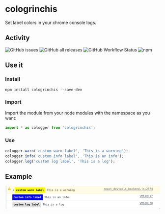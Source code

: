 # cologrinchis
Set label colors in your chrome console logs.

## Activity
![GitHub issues](https://img.shields.io/github/issues-raw/javierlopezdeancos/cologrinchis?style=flat)
![GitHub all releases](https://img.shields.io/github/downloads/javierlopezdeancos/cologrinchis/total)
![GitHub Workflow Status](https://img.shields.io/github/workflow/status/javierlopezdeancos/cologrinchis/publish-cologrinchis-in-npm-on-release)
![npm](https://img.shields.io/npm/v/cologrinchis)

## Use it

### Install

```shell
npm install cologrinchis --save-dev
```

### Import 

Import the module from your node modules with the namespace as you want:

```javascript
import * as cologger from 'cologrinchis';
```

### Use

```javascript
cologger.warn('custom warn label', 'This is a warning');
cologger.info('custom info label', 'This is an info');
cologger.log('custom log label', 'This is a log');
```

## Example

![example result in console](./assets/example.png)

